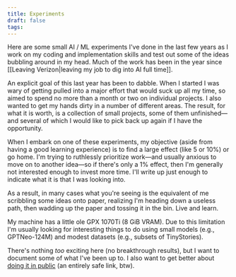 ```yaml
---
title: Experiments
draft: false
tags:
---
```

Here are some small AI / ML experiments I've done in the last few years as I work on my coding and implementation skills and test out some of the ideas bubbling around in my head. Much of the work has been in the year since [[Leaving Verizon|leaving my job to dig into AI full time]].

An explicit goal of this last year has been to dabble. When I started I was wary of getting pulled into a major effort that would suck up all my time, so aimed to spend no more than a month or two on individual projects. I also wanted to get my hands dirty in a number of different areas. The result, for what it is worth, is a collection of small projects, some of them unfinished—and several of which I would like to pick back up again if I have the opportunity.

When I embark on one of these experiments, my objective (aside from having a good learning experience) is to find a large effect (like 5 or 10%) or go home. I'm trying to ruthlessly prioritize work—and usually anxious to move on to another idea—so if there's only a 1% effect, then I'm generally not interested enough to invest more time. I'll write up just enough to indicate what it is that I was looking into.

As a result, in many cases what you're seeing is the equivalent of me scribbling some ideas onto paper, realizing I'm heading down a useless path, then wadding up the paper and tossing it in the bin. Live and learn.

My machine has a little ole GPX 1070Ti (8 GiB VRAM). Due to this limitation I'm usually looking for interesting things to do using small models (e.g., GPTNeo-124M) and modest datasets (e.g., subsets of TinyStories).

There's nothing *too* exciting here (no breakthrough results), but I want to document some of what I've been up to. I also want to get better about [doing it in public](https://doingitinpublic.com/) (an entirely safe link, btw).